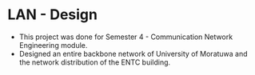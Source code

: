 # LAN - Design
* This project was done for Semester 4 - Communication Network Engineering module.
* Designed an entire backbone network of University of Moratuwa and the network distribution of the ENTC building.

